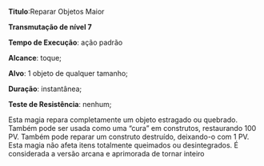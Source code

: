 **Titulo**:Reparar Objetos Maior

**Transmutação de nível 7**

**Tempo de Execução**: ação padrão

**Alcance**: toque;

**Alvo**: 1 objeto de qualquer tamanho;

**Duração**: instantânea;

**Teste de Resistência**: nenhum;

Esta magia repara completamente um objeto estragado ou quebrado. Também pode ser usada como uma “cura” em 
construtos, restaurando 100 PV. Também pode reparar um construto destruído, deixando-o com 1 PV. 
Esta magia não afeta itens totalmente queimados ou desintegrados. É considerada a versão arcana e aprimorada de tornar inteiro
